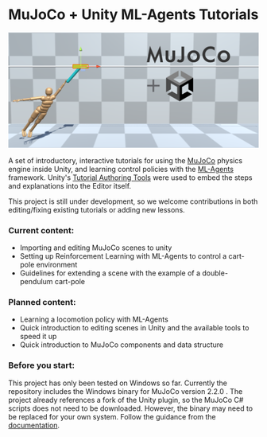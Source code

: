 # MuJoCo + Unity ML-Agents Tutorials

![A human model clinging to a pendulum in motion](./images/cart_pole_human.png?raw=true "Optional Title")

A set of introductory, interactive tutorials for using the [MuJoCo](https://mujoco.org/) physics engine inside Unity, and learning control policies with the [ML-Agents](https://github.com/Unity-Technologies/ml-agents) framework. Unity's [Tutorial Authoring Tools](https://docs.unity3d.com/Packages/com.unity.learn.iet-framework.authoring@1.0/manual/index.html) were used to embed the steps and explanations into the Editor itself.



This project is still under development, so we welcome contributions in both editing/fixing existing tutorials or adding new lessons. 

### Current content:
- Importing and editing MuJoCo scenes to unity
- Setting up Reinforcement Learning with ML-Agents to control a cart-pole environment
- Guidelines for extending a scene with the example of a double-pendulum cart-pole

### Planned content:
- Learning a locomotion policy with ML-Agents
- Quick introduction to editing scenes in Unity and the available tools to speed it up
- Quick introduction to MuJoCo components and data structure


### Before you start:
This project has only been tested on Windows so far. Currently the repository includes the Windows binary for MuJoCo version 2.2.0 . The project already references a fork of the Unity plugin, so the MuJoCo C# scripts does not need to be downloaded. However, the binary may need to be replaced for your own system. Follow the guidance from the [documentation](https://mujoco.readthedocs.io/en/latest/unity.html#).

